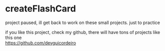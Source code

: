 # createFlashCard

project paused, ill get back to work on these small projects. just to practice <br>

if you like this project, check my github, there will have tons of projects like this one </br>
https://github.com/devguicordeiro
